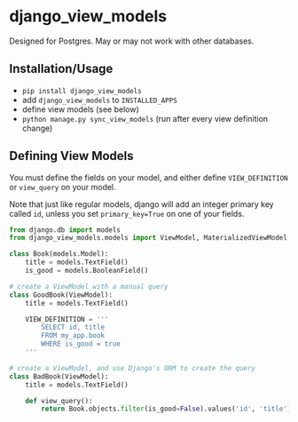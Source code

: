 # django_view_models

Designed for Postgres. May or may not work with other databases.

## Installation/Usage
- `pip install django_view_models`
- add `django_view_models` to `INSTALLED_APPS`
- define view models (see below)
- `python manage.py sync_view_models` (run after every view definition change)

## Defining View Models

You must define the fields on your model, and either define `VIEW_DEFINITION` or `view_query` on your model. 

Note that just like regular models, django will add an integer primary key called `id`, unless you set `primary_key=True` on one of your fields.

```python
from django.db import models
from django_view_models.models import ViewModel, MaterializedViewModel

class Book(models.Model):
    title = models.TextField()
    is_good = models.BooleanField()

# create a ViewModel with a manual query
class GoodBook(ViewModel):
    title = models.TextField()

    VIEW_DEFINITION = '''
        SELECT id, title
        FROM my_app.book
        WHERE is_good = true
    '''

# create a ViewModel, and use Django's ORM to create the query
class BadBook(ViewModel):
    title = models.TextField()

    def view_query():
        return Book.objects.filter(is_good=False).values('id', 'title')
```